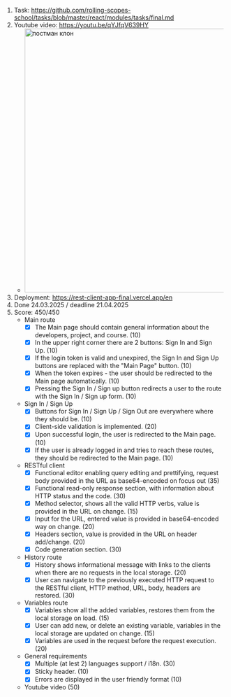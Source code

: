1. Task: https://github.com/rolling-scopes-school/tasks/blob/master/react/modules/tasks/final.md
2. Youtube video: https://youtu.be/qYJfqV639HY
   - <img width="603" alt="постман клон" src="https://github.com/user-attachments/assets/1808526e-bc2e-4670-8971-2738cb56deb7" />
3. Deployment: https://rest-client-app-final.vercel.app/en
4. Done 24.03.2025 / deadline 21.04.2025
5. Score: 450/450
    - Main route
        - [x]  The Main page should contain general information about the developers, project, and course.  (10)
        - [x]  In the upper right corner there are 2 buttons: Sign In and Sign Up.  (10)
        - [x]  If the login token is valid and unexpired, the Sign In and Sign Up buttons are replaced with the "Main Page" button.   (10)
        - [x]  When the token expires - the user should be redirected to the Main page automatically.  (10)
        - [x]  Pressing the Sign In / Sign up button redirects a user to the route with the Sign In / Sign up form.  (10)
    - Sign In / Sign Up
        - [x]  Buttons for Sign In / Sign Up / Sign Out are everywhere where they should be.  (10)
        - [x]  Client-side validation is implemented.   (20)
        - [x]  Upon successful login, the user is redirected to the Main page.  (10)
        - [x]  If the user is already logged in and tries to reach these routes, they should be redirected to the Main page.   (10)
    - RESTful client
        - [x]  Functional editor enabling query editing and prettifying, request body provided in the URL as base64-encoded on focus out  (35)
        - [x]  Functional read-only response section, with information about HTTP status and the code.  (30)
        - [x]  Method selector, shows all the valid HTTP verbs, value is provided in the URL on change.  (15)
        - [x]  Input for the URL, entered value is provided in base64-encoded way on change.   (20)
        - [x]  Headers section, value is provided in the URL on header add/change.  (20)
        - [x]  Code generation section.  (30)
    - History route
        - [x]  History shows informational message with links to the clients when there are no requests in the local storage.  (20)
        - [x]  User can navigate to the previously executed HTTP request to the RESTful client, HTTP method, URL, body, headers are restored.  (30)
    - Variables route
        - [x]  Variables show all the added variables, restores them from the local storage on load.  (15)
        - [x]  User can add new, or delete an existing variable, variables in the local storage are updated on change.  (15)
        - [x]  Variables are used in the request before the request execution.  (20)
    - General requirements
        - [x]  Multiple (at lest 2) languages support / i18n.  (30)
        - [x]  Sticky header.   (10)
        - [x]  Errors are displayed in the user friendly format  (10)
     - Youtube video (50)
